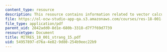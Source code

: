 ```yaml
---
content_type: resource
description: This resource contains information related to vector calculus.
file: https://ol-ocw-studio-app-qa.s3.amazonaws.com/courses/res-18-001-calculus-online-textbook-spring-2005/54957897d76a4e829d80254b9eec22b9_MITRES_18_001_strang_15.pdf
file_type: application/pdf
parent_uid: 2842add0-8d1e-680b-3318-d7f7f69d7739
resourcetype: Document
title: MITRES_18_001_strang_15.pdf
uid: 54957897-d76a-4e82-9d80-254b9eec22b9
---
```

